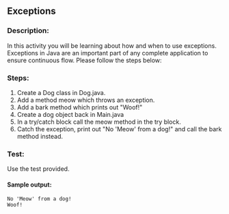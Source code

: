 ## Exceptions
### Description:
In this activity you will be learning about how and when to use exceptions. Exceptions in Java are an important part of any complete application to ensure continuous flow.
Please follow the steps below:

### Steps:
1. Create a Dog class in Dog.java.
2. Add a method meow which throws an exception.
3. Add a bark method which prints out "Woof!"
4. Create a dog object back in Main.java
6. In a try/catch block call the meow method in the try block.
5. Catch the exception, print out "No 'Meow' from a dog!" and call the bark method instead.

### Test:
Use the test provided. 

#### Sample output:
```
No 'Meow' from a dog!
Woof!
```
